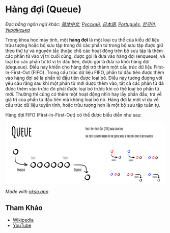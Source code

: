 # Hàng đợi (Queue)

_Đọc bằng ngôn ngữ khác:_
[_简体中文_](README.zh-CN.md),
[_Русский_](README.ru-RU.md),
[_日本語_](README.ja-JP.md),
[_Português_](README.pt-BR.md),
[_한국어_](README.ko-KR.md),
[_Українська_](README.uk-UA.md)

Trong khoa học máy tính, một **hàng đợi** là một loại cụ thể của kiểu dữ liệu trừu tượng hoặc bộ sưu tập trong đó các phần tử trong bộ sưu tập được giữ theo thứ tự và nguyên tắc (hoặc chỉ) các hoạt động trên bộ sưu tập là thêm các phần tử vào vị trí cuối cùng, được gọi là đưa vào hàng đợi (enqueue), và loại bỏ các phần tử từ vị trí đầu tiên, được gọi là đưa ra khỏi hàng đợi (dequeue). Điều này khiến cho hàng đợi trở thành một cấu trúc dữ liệu First-In-First-Out (FIFO). Trong cấu trúc dữ liệu FIFO, phần tử đầu tiên được thêm vào hàng đợi sẽ là phần tử đầu tiên được loại bỏ. Điều này tương đương với yêu cầu rằng sau khi một phần tử mới được thêm vào, tất cả các phần tử đã được thêm vào trước đó phải được loại bỏ trước khi có thể loại bỏ phần tử mới. Thường thì cũng có thêm một hoạt động nhìn hay lấy phần đầu, trả về giá trị của phần tử đầu tiên mà không loại bỏ nó. Hàng đợi là một ví dụ về cấu trúc dữ liệu tuyến tính, hoặc trừu tượng hơn là một bộ sưu tập tuần tự.

Hàng đợi FIFO (First-In-First-Out) có thể được biểu diễn như sau:

![Queue](./images/queue.jpeg)

*Made with [okso.app](https://okso.app)*

## Tham Khảo

- [Wikipedia](https://en.wikipedia.org/wiki/Queue_(abstract_data_type))
- [YouTube](https://www.youtube.com/watch?v=wjI1WNcIntg&list=PLLXdhg_r2hKA7DPDsunoDZ-Z769jWn4R8&index=3&)

